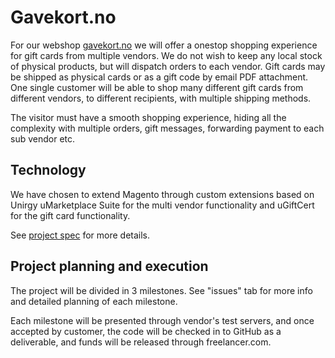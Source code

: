 # Gavekort.no

For our webshop [gavekort.no](www.gavekort.no) we will offer a one­stop shopping experience for gift cards from multiple vendors.
We do not wish to keep any local stock of physical products, but will dispatch orders to each vendor. 
Gift cards may be shipped as physical cards or as a gift code by email PDF attachment. 
One single customer will be able to shop many different gift cards from different vendors, 
to different recipients, with multiple shipping methods.

The visitor must have a smooth shopping experience, hiding all the complexity with multiple orders, 
gift messages, forwarding payment to each sub vendor etc.

## Technology

We have chosen to extend Magento through custom extensions based on Unirgy uMarketplace Suite 
for the multi vendor functionality and uGiftCert for the gift card functionality.

See [project spec](https://dl.dropboxusercontent.com/u/20080302/Develop%20Magento%20extensions%20for%20multi-vendor%20gift%20cards%20%28update%20may%203rd%29.pdf)
for more details.

## Project planning and execution

The project will be divided in 3 milestones. See "issues" tab for more info and detailed planning of each milestone.

Each milestone will be presented through vendor's test servers, and once accepted by customer, the code will be checked
in to GitHub as a deliverable, and funds will be released through freelancer.com.

